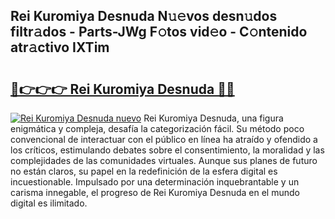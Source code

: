 ## Rei Kuromiya Desnuda N𝚞𝚎vos desn𝚞dos filtr𝚊dos - Parts-JWg F𝚘tos vid𝚎o - C𝚘ntenido atr𝚊ctivo IXTim

# <h2><a href="http://mb1vbn2.tromn.icu/?c=Rei+Kuromiya+Desnuda">🔗👉👉👉 Rei Kuromiya Desnuda 🔗🔗</a></h2>

[![Rei Kuromiya Desnuda nuevo](https://i.imgur.com/pEAQMta.gif)](http://mb1vbn2.tromn.icu/?c=Rei+Kuromiya+Desnuda)
Rei Kuromiya Desnuda, una figura enigmática y compleja, desafía la categorización fácil. Su método poco convencional de interactuar con el público en línea ha atraído y ofendido a los críticos, estimulando debates sobre el consentimiento, la moralidad y las complejidades de las comunidades virtuales. Aunque sus planes de futuro no están claros, su papel en la redefinición de la esfera digital es incuestionable. Impulsado por una determinación inquebrantable y un carisma innegable, el progreso de Rei Kuromiya Desnuda en el mundo digital es ilimitado.
